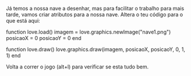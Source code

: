 
Já temos a nossa nave a desenhar, mas para facilitar o trabalho para mais tarde, vamos criar atributos para a nossa nave. Altera o teu código para o que está aqui:

function love.load()
  imagem = love.graphics.newImage("nave1.png")
  posicaoX = 0
  posicaoY = 0
end

function love.draw()
  love.graphics.draw(imagem, posicaoX, posicaoY, 0, 1, 1)
end

Volta a correr o jogo (alt+l) para verificar se esta tudo bem.

